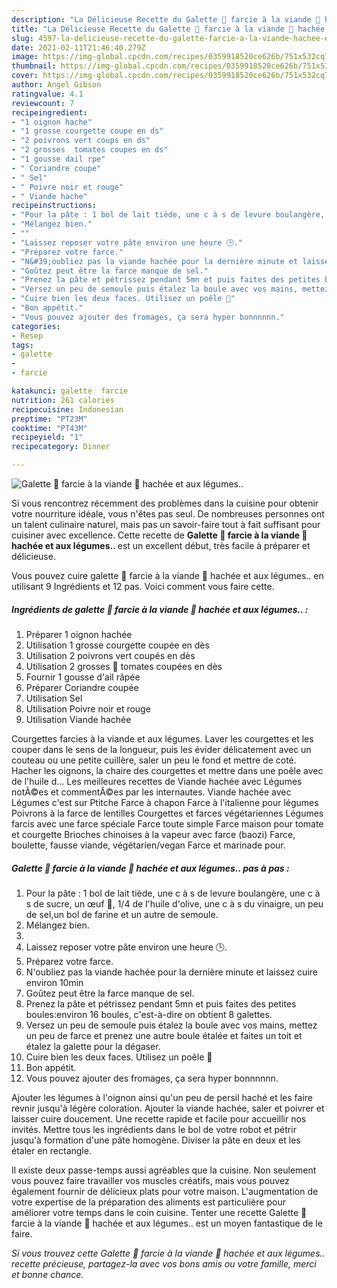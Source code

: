 ```yaml
---
description: "La Délicieuse Recette du Galette 🥙 farcie à la viande 🍖 hachée et aux légumes.."
title: "La Délicieuse Recette du Galette 🥙 farcie à la viande 🍖 hachée et aux légumes.."
slug: 4597-la-delicieuse-recette-du-galette-farcie-a-la-viande-hachee-et-aux-legumes
date: 2021-02-11T21:46:40.279Z
image: https://img-global.cpcdn.com/recipes/0359918520ce626b/751x532cq70/galette-🥙-farcie-a-la-viande-🍖-hachee-et-aux-legumes-photo-principale-de-la-recette.jpg
thumbnail: https://img-global.cpcdn.com/recipes/0359918520ce626b/751x532cq70/galette-🥙-farcie-a-la-viande-🍖-hachee-et-aux-legumes-photo-principale-de-la-recette.jpg
cover: https://img-global.cpcdn.com/recipes/0359918520ce626b/751x532cq70/galette-🥙-farcie-a-la-viande-🍖-hachee-et-aux-legumes-photo-principale-de-la-recette.jpg
author: Angel Gibson
ratingvalue: 4.1
reviewcount: 7
recipeingredient:
- "1 oignon hache"
- "1 grosse courgette coupe en ds"
- "2 poivrons vert coups en ds"
- "2 grosses  tomates coupes en ds"
- "1 gousse dail rpe"
- " Coriandre coupe"
- " Sel"
- " Poivre noir et rouge"
- " Viande hache"
recipeinstructions:
- "Pour la pâte : 1 bol de lait tiède, une c à s de levure boulangère, une c à s de sucre, un œuf 🥚, 1/4 de l&#39;huile d&#39;olive, une c à s du vinaigre, un peu de sel,un bol de farine et un autre de semoule."
- "Mélangez bien."
- ""
- "Laissez reposer votre pâte environ une heure 🕒."
- "Préparez votre farce."
- "N&#39;oubliez pas la viande hachée pour la dernière minute et laissez cuire environ 10min"
- "Goûtez peut être la farce manque de sel."
- "Prenez la pâte et pétrissez pendant 5mn et puis faites des petites boules:environ 16 boules, c&#39;est-à-dire on obtient 8 galettes."
- "Versez un peu de semoule puis étalez la boule avec vos mains, mettez un peu de farce et prenez une autre boule étalée et faites un toit et étalez la galette pour la dégaser."
- "Cuire bien les deux faces. Utilisez un poêle 🍳"
- "Bon appétit."
- "Vous pouvez ajouter des fromages, ça sera hyper bonnnnnn."
categories:
- Resep
tags:
- galette
- 
- farcie

katakunci: galette  farcie 
nutrition: 261 calories
recipecuisine: Indonesian
preptime: "PT23M"
cooktime: "PT43M"
recipeyield: "1"
recipecategory: Dinner

---
```



![Galette 🥙 farcie à la viande 🍖 hachée et aux légumes..](https://img-global.cpcdn.com/recipes/0359918520ce626b/751x532cq70/galette-🥙-farcie-a-la-viande-🍖-hachee-et-aux-legumes-photo-principale-de-la-recette.jpg)

Si vous rencontrez récemment des problèmes dans la cuisine pour obtenir votre nourriture idéale, vous n'êtes pas seul. De nombreuses personnes ont un talent culinaire naturel, mais pas un savoir-faire tout à fait suffisant pour cuisiner avec excellence. Cette recette de <strong> Galette 🥙 farcie à la viande 🍖 hachée et aux légumes.. </strong> est un excellent début, très facile à préparer et délicieuse.

<!--inarticleads1-->

Vous pouvez cuire galette 🥙 farcie à la viande 🍖 hachée et aux légumes.. en utilisant 9 Ingrédients et 12 pas. Voici comment vous faire cette.

##### Ingrédients de galette 🥙 farcie à la viande 🍖 hachée et aux légumes.. :

1. Préparer 1 oignon hachée
1. Utilisation 1 grosse courgette coupée en dès
1. Utilisation 2 poivrons vert coupés en dès
1. Utilisation 2 grosses 🍅 tomates coupées en dès
1. Fournir 1 gousse d&#39;ail râpée
1. Préparer  Coriandre coupée
1. Utilisation  Sel
1. Utilisation  Poivre noir et rouge
1. Utilisation  Viande hachée


Courgettes farcies à la viande et aux légumes. Laver les courgettes et les couper dans le sens de la longueur, puis les évider délicatement avec un couteau ou une petite cuillère, saler un peu le fond et mettre de coté. Hacher les oignons, la chaire des courgettes et mettre dans une poêle avec de l&#39;huile d… Les meilleures recettes de Viande hachée avec Légumes notÃ©es et commentÃ©es par les internautes. Viande hachée avec Légumes c&#39;est sur Ptitche Farce à chapon Farce à l&#39;italienne pour légumes Poivrons à la farce de lentilles Courgettes et farces végétariennes Légumes farcis avec une farce spéciale Farce toute simple Farce maison pour tomate et courgette Brioches chinoises à la vapeur avec farce (baozi) Farce, boulette, fausse viande, végétarien/vegan Farce et marinade pour. 

<!--inarticleads2-->

##### Galette 🥙 farcie à la viande 🍖 hachée et aux légumes.. pas à pas :

1. Pour la pâte : 1 bol de lait tiède, une c à s de levure boulangère, une c à s de sucre, un œuf 🥚, 1/4 de l&#39;huile d&#39;olive, une c à s du vinaigre, un peu de sel,un bol de farine et un autre de semoule.
1. Mélangez bien.
1. 
1. Laissez reposer votre pâte environ une heure 🕒.
1. Préparez votre farce.
1. N&#39;oubliez pas la viande hachée pour la dernière minute et laissez cuire environ 10min
1. Goûtez peut être la farce manque de sel.
1. Prenez la pâte et pétrissez pendant 5mn et puis faites des petites boules:environ 16 boules, c&#39;est-à-dire on obtient 8 galettes.
1. Versez un peu de semoule puis étalez la boule avec vos mains, mettez un peu de farce et prenez une autre boule étalée et faites un toit et étalez la galette pour la dégaser.
1. Cuire bien les deux faces. Utilisez un poêle 🍳
1. Bon appétit.
1. Vous pouvez ajouter des fromages, ça sera hyper bonnnnnn.


Ajouter les légumes à l&#39;oignon ainsi qu&#39;un peu de persil haché et les faire revnir jusqu&#39;à légère coloration. Ajouter la viande hachée, saler et poivrer et laisser cuire doucement. Une recette rapide et facile pour accueillir nos invités. Mettre tous les ingrédients dans le bol de votre robot et pétrir jusqu&#39;à formation d&#39;une pâte homogène. Diviser la pâte en deux et les étaler en rectangle. 

<!--inarticleads1-->

<p>
Il existe deux passe-temps aussi agréables que la cuisine. Non seulement vous pouvez faire travailler vos muscles créatifs, mais vous pouvez également fournir de délicieux plats pour votre maison. L'augmentation de votre expertise de la préparation des aliments est particulière pour améliorer votre temps dans le coin cuisine. Tenter une recette Galette 🥙 farcie à la viande 🍖 hachée et aux légumes.. est un moyen fantastique de le faire.
</p>

<p>
<i>Si vous trouvez cette Galette 🥙 farcie à la viande 🍖 hachée et aux légumes.. recette précieuse, partagez-la avec vos bons amis ou votre famille, merci et bonne chance.</i>
</p>

